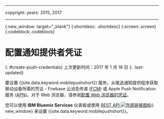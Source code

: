 
---

copyright:
 years: 2015, 2017

---

{:new_window: target="_blank"}
{:shortdesc: .shortdesc}
{:screen:.screen}
{:codeblock:.codeblock}

# 配置通知提供者凭证
{: #create-push-credentials}
上次更新时间：2017 年 1 月 18 日
{: .last-updated}

要设置 {{site.data.keyword.mobilepushshort}} 服务，从推送通知提供程序获取移动设备所需的凭证 - Firebase 云消息传递 ([FCM](t_push_provider_android.html)) 或 Apple Push Notification 服务 ([APN](t_push_provider_ios.html))。对于 Web 浏览器，请参阅[配置 Web 浏览器的凭证](t_push_provider_safari.html)。

您可以使用 **IBM Bluemix Services** 仪表板或使用 [REST API ![外部链接图标](../../icons/launch-glyph.svg "外部链接图标")](https://mobile.{DomainName}/imfpush/){: new_window} 来设置 {{site.data.keyword.mobilepushshort}}。

